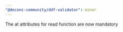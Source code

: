 ```yaml
---
"@deconz-community/ddf-validator": minor
---
```


The at attributes for read function are now mandatory
